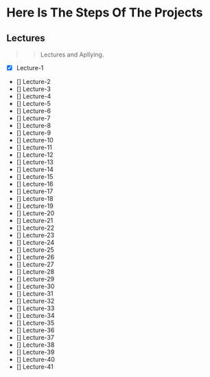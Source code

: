 # Here Is The Steps Of The Projects

## Lectures
>> Lectures and Apllying.
- [x] Lecture-1
- [] Lecture-2
- [] Lecture-3
- [] Lecture-4
- [] Lecture-5
- [] Lecture-6
- [] Lecture-7
- [] Lecture-8
- [] Lecture-9
- [] Lecture-10
- [] Lecture-11
- [] Lecture-12
- [] Lecture-13
- [] Lecture-14
- [] Lecture-15
- [] Lecture-16
- [] Lecture-17
- [] Lecture-18
- [] Lecture-19
- [] Lecture-20
- [] Lecture-21
- [] Lecture-22
- [] Lecture-23
- [] Lecture-24
- [] Lecture-25
- [] Lecture-26
- [] Lecture-27
- [] Lecture-28
- [] Lecture-29
- [] Lecture-30
- [] Lecture-31
- [] Lecture-32
- [] Lecture-33
- [] Lecture-34
- [] Lecture-35
- [] Lecture-36
- [] Lecture-37
- [] Lecture-38
- [] Lecture-39
- [] Lecture-40
- [] Lecture-41